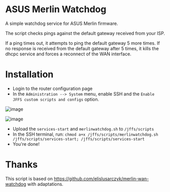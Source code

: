 # ASUS Merlin Watchdog
A simple watchdog service for ASUS Merlin firmware.

The script checks pings against the default gateway received from your ISP.

If a ping times out, it attempts to ping the default gateway 5 more times. If no response is received from the default gateway after 5 times, it kills the dhcpc service and forces a reconnect of the WAN interface.

# Installation
- Login to the router configuration page
- In the `Administration --> System` menu, enable SSH and the `Enable JFFS custom scripts and configs` option.

![image](https://user-images.githubusercontent.com/7189075/155067866-9278ed03-c00e-4baa-95d1-d5234f554be5.png)

![image](https://user-images.githubusercontent.com/7189075/155067935-f95beecc-0c3a-47e8-9ec6-f1758f040117.png)
- Upload the `services-start` and `merlinwatchdog.sh` to `/jffs/scripts`
- In the SSH terminal, run: `chmod a+x /jffs/scripts/merlinwatchdog.sh /jffs/scripts/services-start; /jffs/scripts/services-start`
- You're done!

# Thanks
This script is based on https://github.com/elislusarczyk/merlin-wan-watchdog with adaptations.
